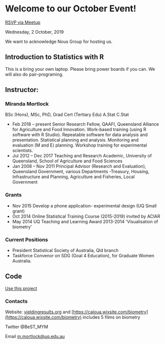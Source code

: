 
# Welcome to our October Event!

[RSVP via Meetup](https://www.meetup.com/rladies-brisbane/events/264812385/)

Wednesday, 2 October, 2019 

We want to acknowledge Nous Group for hosting us. 

## Introduction to Statistics with R

This is a bring your own laptop. Please bring power boards if you can. We will also do pair-programing.

## Instructor:

### Miranda Mortlock

BSc (Hons), MSc, PhD, Grad Cert (Tertiary Edu) A.Stat C.Stat

* Feb 2018 – present Senior Research Fellow, QAAFI, Queensland Alliance for Agriculture and
Food Innovation. Work-based training (using R software with R Studio).
Repeatable software for data analysis and presentation. Statistical planning
and analysis. Monitoring and evaluation (M and E) planning. Workshop
training for experimental scientists.
* Jul 2012 – Dec 2017 Teaching and Research Academic, University of Queensland, School of
Agriculture and Food Sciences
* Jan 2008 – Nov 2011 Principal Advisor (Research and Evaluation), Queensland Government,
various Departments -Treasury, Housing, Infrastructure and Planning,
Agriculture and Fisheries, Local Government
### Grants 
* Nov 2015 Develop a phone application- experimental design (UQ Small grant)
* Oct 2014 Online Statistical Training Course (2015-2019) invited by ACIAR
* May 2014 UQ Teaching and Learning Award 2013-2014 'Visualisation of biometry'
### Current Positions
* President Statistical Society of Australia, Qld branch
* Taskforce Convenor on SDG (Goal 4 Education), for Graduate
Women Australia.

## Code

[Use this project](https://github.com/orchid00/20191002__IntroToStats)

### Contacts
Website: [yieldingresults.org](https://yieldingresults.org) and 
[https://caloua.wixsite.com/biometry](https://caloua.wixsite.com/biometry) includes 5 films on biometry

Twitter @BeST_MYM

Email m.mortlock@uq.edu.au

